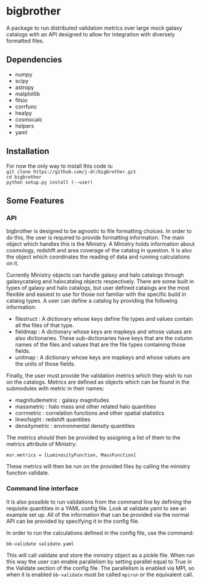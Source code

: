# bigbrother

A package to run distributed validation metrics over large mock galaxy catalogs with an API designed to allow for integration with diversely formatted files.

## Dependencies

* numpy
* scipy
* astropy
* matplotlib
* fitsio
* corrfunc
* healpy
* cosmocalc
* helpers
* yaml

## Installation
For now the only way to install this code is:   
``git clone https://github.com/j-dr/bigbrother.git``   
``cd bigbrother``   
``python setup.py install (--user)``



## Some Features

### API
bigbrother is designed to be agnostic to file formatting choices. In order to do this, the user is required to provide formatting information. The main object which handles this is the Ministry. A Ministry holds information about cosmology, redshift and area coverage of the catalog in question. It is also the object which coordinates the reading of data and running calculations on it.

Currently Ministry objects can handle galaxy and halo catalogs through galaxycatalog and halocatalog objects respectively. There are some built in types of galaxy and halo catalogs, but user defined catalogs are the most flexible and easiest to use for those not familiar with the specific build in catalog types. A user can define a catalog by providing the following information:

* filestruct : A dictionary whose keys define file types and values contain all the files of that type.
* fieldmap   : A dictionary whose keys are mapkeys and whose values are also  dictionaries. These sub-dictionaries have keys that are the column names of the files and values that are the file types containing those fields.
* unitmap    : A dictionary whose keys are mapkeys and whose values are the units of those fields.

Finally, the user must provide the validation metrics which they wish to run on the catalogs. Metrics are defined as objects which can be found in the submodules with metric in their names:

* magnitudemetric : galaxy magnitudes
* massmetric      : halo mass and other related halo quantities
* corrmetric      : correlation functions and other spatial statistics
* lineofsight     : redshift quantities
* densitymetric   : environmental density quantities

The metrics should then be provided by assigning a list of them to the metrics attribute of Ministry:

`` msr.metrics = [LuminosityFunction, MassFunction] ``

 These metrics will then be run on the provided files by calling the ministry function validate.

### Command line interface
It is also possible to run validations from the command line by defining the requisite quantities in a YAML config file. Look at validate.yaml to see an example set up. All of the information that can be provided via the normal API can be provided by specifying it in the config file.

In order to run the calculations defined in the config file, use the command:

`` bb-validate validate.yaml ``

This will call validate and store the ministry object as a pickle file. When run this way the user can enable parallelism by setting parallel equal to True in the Validate section of the config file. The parallelism is enabled via MPI, so when it is enabled ``bb-validate`` must be called ``mpirun`` or the equivalent call.
